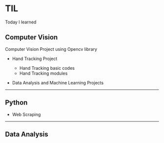 # TIL
Today I learned


## Computer Vision

Computer Vision Project using Opencv library 

* Hand Tracking Project
  * Hand Tracking basic codes
  * Hand Tracking modules

* Data Analysis and Machine Learning Projects

***

## Python 

* Web Scraping

***

## Data Analysis
